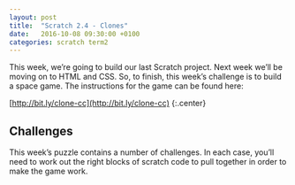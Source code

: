 ```yaml
---
layout: post
title:  "Scratch 2.4 - Clones"
date:   2016-10-08 09:30:00 +0100
categories: scratch term2
---
```

This week, we’re going to build our last Scratch project. Next week we’ll be moving on to HTML and CSS. So, to finish, this week’s challenge is to build a space game. The instructions for the game can be found here:

[http://bit.ly/clone-cc](http://bit.ly/clone-cc)
{:.center}

## Challenges
This week’s puzzle contains a number of challenges. In each case, you’ll need to work out the right blocks of scratch code to pull together in order to make the game work.
